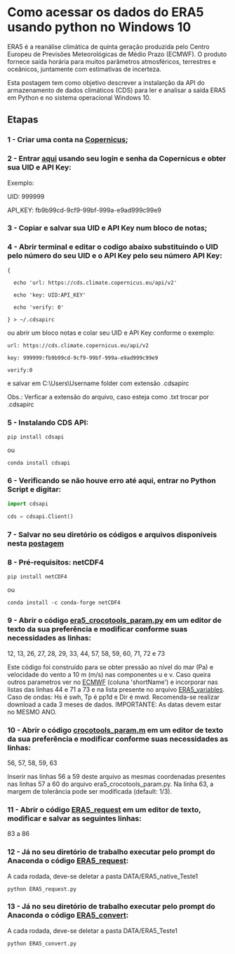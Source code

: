 # Como acessar os dados do ERA5 usando python no Windows 10

ERA5 é a reanálise climática de quinta geração produzida pelo Centro Europeu de Previsões Meteorológicas de Médio Prazo (ECMWF). 
O produto fornece saída horária para muitos parâmetros atmosféricos, terrestres e oceânicos, juntamente com estimativas de incerteza. 

Esta postagem tem como objetivo descrever a instalarção da API do armazenamento de dados climáticos (CDS) para ler e analisar a saída ERA5 em Python e no sistema operacional Windows 10.

## Etapas

### 1 - Criar uma conta na [Copernicus](https://cds.climate.copernicus.eu/);

### 2 - Entrar [aqui](https://cds.climate.copernicus.eu/user) usando seu login e senha da Copernicus e obter sua UID e API Key:

Exemplo:

UID: 999999

API_KEY: fb9b99cd-9cf9-99bf-999a-e9ad999c99e9

### 3 - Copiar e salvar sua UID e API Key num bloco de notas;

### 4 - Abrir terminal e editar o codigo abaixo substituindo o UID pelo número do seu UID e o API Key pelo seu número API Key:
```
{
  
  echo 'url: https://cds.climate.copernicus.eu/api/v2'
  
  echo 'key: UID:API_KEY'
  
  echo 'verify: 0'

} > ~/.cdsapirc

```

ou abrir um bloco notas e colar seu UID e API Key conforme o exemplo:

```
url: https://cds.climate.copernicus.eu/api/v2

key: 999999:fb9b99cd-9cf9-99bf-999a-e9ad999c99e9

verify:0
```

e salvar em C:\Users\Username folder com extensão .cdsapirc

Obs.: Verficar a extensão do arquivo, caso esteja como .txt trocar por .cdsapirc

### 5 - Instalando CDS API:

```
pip install cdsapi
```
ou

```
conda install cdsapi
```

### 6 - Verificando se não houve erro até aqui, entrar no Python Script e digitar:

```python
import cdsapi

cds = cdsapi.Client()
```

### 7 - Salvar no seu diretório os códigos e arquivos disponíveis nesta [postagem](https://github.com/Dilello/BaixarDadosERA5no-Win10)


### 8 - Pré-requisitos: netCDF4

```
pip install netCDF4
```
ou

```
conda install -c conda-forge netCDF4
```

### 9 - Abrir o código [era5_crocotools_param.py](https://github.com/Dilello/BaixarDadosERA5no-Win10/blob/main/era5_crocotools_param.py) em um editor de texto da sua preferência e modificar conforme suas necessidades as linhas:

12, 13, 26, 27, 28, 29, 33, 44, 57, 58, 59, 60, 71, 72 e 73

Este código foi construído para se obter pressão ao nível do mar (Pa) e velocidade do vento a 10 m (m/s) nas componentes u e v. Caso queira outros parametros ver no [ECMWF](https://confluence.ecmwf.int/display/CKB/ERA5%3A+data+documentation#ERA5:datadocumentation-Parameterlistings) (coluna 'shortName') e incorporar nas listas das linhas 44 e 71 a 73 e na lista presente no arquivo [ERA5_variables](https://github.com/Dilello/BaixarDadosERA5no-Win10/blob/main/ERA5_variables.json). Caso de ondas: Hs é swh, Tp é pp1d e Dir é mwd.
Recomenda-se realizar download a cada 3 meses de dados. IMPORTANTE: As datas devem estar no MESMO ANO.

### 10 - Abrir o código [crocotools_param.m](https://github.com/Dilello/BaixarDadosERA5no-Win10/blob/main/crocotools_param.m) em um editor de texto da sua preferência e modificar conforme suas necessidades as linhas:

56, 57, 58, 59, 63

Inserir nas linhas 56 a 59 deste arquivo as mesmas coordenadas presentes nas linhas 57 a 60 do arquivo era5_crocotools_param.py. Na linha 63, a margem de tolerância pode ser modificada (default: 1/3).

### 11 - Abrir o código [ERA5_request](https://github.com/Dilello/BaixarDadosERA5no-Win10/blob/main/ERA5_request.py) em um editor de texto, modificar e salvar as seguintes linhas:

83 a 86


### 12 - Já no seu diretório de trabalho executar pelo prompt do Anaconda o código [ERA5_request](https://github.com/Dilello/BaixarDadosERA5no-Win10/blob/main/ERA5_request.py):

A cada rodada, deve-se deletar a pasta DATA/ERA5_native_Teste1

```
python ERA5_request.py
```

### 13 - Já no seu diretório de trabalho executar pelo prompt do Anaconda o código [ERA5_convert](https://github.com/Dilello/BaixarDadosERA5no-Win10/blob/main/ERA5_convert.py):

A cada rodada, deve-se deletar a pasta DATA/ERA5_Teste1

```
python ERA5_convert.py
```





